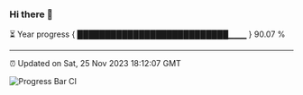 ### Hi there 👋

⏳ Year progress { ███████████████████████████▁▁▁ } 90.07 %

---

⏰ Updated on Sat, 25 Nov 2023 18:12:07 GMT

![Progress Bar CI](https://github.com/liununu/liununu/workflows/Progress%20Bar%20CI/badge.svg)
